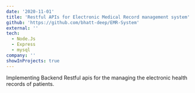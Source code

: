 ```yaml
---
date: '2020-11-01'
title: 'Restful APIs for Electronic Medical Record management system'
github: 'https://github.com/bhatt-deep/EMR-System'
external: ''
tech:
  - Node.Js
  - Express
  - mysql
company: ''
showInProjects: true
---
```


Implementing Backend Restful apis for the managing the electronic health records of patients.
